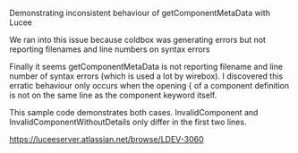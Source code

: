 Demonstrating inconsistent behaviour of getComponentMetaData with Lucee

We ran into this issue because coldbox was generating errors but not reporting filenames and line numbers on syntax errors

Finally it seems getComponentMetaData is not reporting filename and line number of syntax errors (which is used a lot by wirebox).
I discovered this erratic behaviour only occurs when the opening { of a component definition is not on the same line as the component keyword itself.

This sample code demonstrates both cases. InvalidComponent and InvalidComponentWithoutDetails only differ in the first two lines.

https://luceeserver.atlassian.net/browse/LDEV-3060
